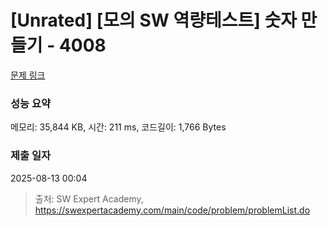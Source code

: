 # [Unrated] [모의 SW 역량테스트] 숫자 만들기 - 4008 

[문제 링크](https://swexpertacademy.com/main/code/problem/problemDetail.do?contestProbId=AWIeRZV6kBUDFAVH) 

### 성능 요약

메모리: 35,844 KB, 시간: 211 ms, 코드길이: 1,766 Bytes

### 제출 일자

2025-08-13 00:04



> 출처: SW Expert Academy, https://swexpertacademy.com/main/code/problem/problemList.do